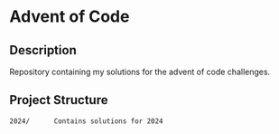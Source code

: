 # Advent of Code

## Description
Repository containing my solutions for the advent of code challenges.

## Project Structure
    2024/      Contains solutions for 2024